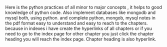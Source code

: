 Here is the python practices of all minor to major concepts , it helps to good knowledge of python code. Also implement databases like mongodb and mysql both, using python. and complete python, mongob, mysql notes in the pdf format easy to understand and easy to reach to the chapters. because in indexes i have create the hyperlinks of all chapters or if you need to go to the index page for other chapter you just click the chapter heading you will reach the index page. Chapter heading is also hyperlink.
